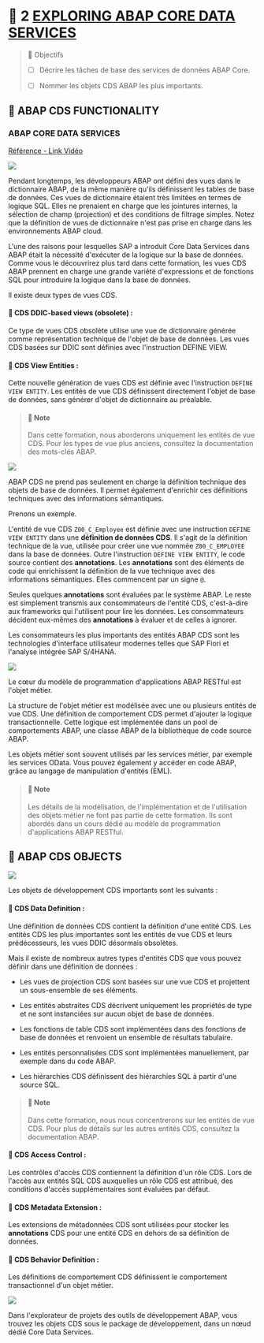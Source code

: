 # 🌸 2 [EXPLORING ABAP CORE DATA SERVICES](https://learning.sap.com/learning-journeys/acquire-core-abap-skills/exploring-abap-dictionary_af8fdedf-0a10-43ab-aa1b-20abbece9d8b)

> 🌺 Objectifs
>
> - [ ] Décrire les tâches de base des services de données ABAP Core.
>
> - [ ] Nommer les objets CDS ABAP les plus importants.

## 🌸 ABAP CDS FUNCTIONALITY

### ABAP CORE DATA SERVICES

[Référence - Link Vidéo](https://learning.sap.com/learning-journeys/acquire-core-abap-skills/exploring-abap-core-data-services_f6b58d1f-ca51-461b-8355-aef95aa3864e)

![](./assets/01CDSFunctions.png)

Pendant longtemps, les développeurs ABAP ont défini des vues dans le dictionnaire ABAP, de la même manière qu'ils définissent les tables de base de données. Ces vues de dictionnaire étaient très limitées en termes de logique SQL. Elles ne prenaient en charge que les jointures internes, la sélection de champ (projection) et des conditions de filtrage simples. Notez que la définition de vues de dictionnaire n'est pas prise en charge dans les environnements ABAP cloud.

L'une des raisons pour lesquelles SAP a introduit Core Data Services dans ABAP était la nécessité d'exécuter de la logique sur la base de données. Comme vous le découvrirez plus tard dans cette formation, les vues CDS ABAP prennent en charge une grande variété d'expressions et de fonctions SQL pour introduire la logique dans la base de données.

Il existe deux types de vues CDS.

#### 💮 **CDS DDIC-based views (obsolete)** :

Ce type de vues CDS obsolète utilise une vue de dictionnaire générée comme représentation technique de l'objet de base de données. Les vues CDS basées sur DDIC sont définies avec l'instruction DEFINE VIEW.

#### 💮 **CDS View Entities** :

Cette nouvelle génération de vues CDS est définie avec l'instruction `DEFINE VIEW ENTITY`. Les entités de vue CDS définissent directement l'objet de base de données, sans générer d'objet de dictionnaire au préalable.

> #### 🍧 Note
>
> Dans cette formation, nous aborderons uniquement les entités de vue CDS. Pour les types de vue plus anciens, consultez la documentation des mots-clés ABAP.

![](<./assets/01CDSFunct%20(1).png>)

ABAP CDS ne prend pas seulement en charge la définition technique des objets de base de données. Il permet également d'enrichir ces définitions techniques avec des informations sémantiques.

Prenons un exemple.

L'entité de vue CDS `Z00_C_Employee` est définie avec une instruction `DEFINE VIEW ENTITY` dans une **définition de données CDS**. Il s'agit de la définition technique de la vue, utilisée pour créer une vue nommée `Z00_C_EMPLOYEE` dans la base de données. Outre l'instruction `DEFINE VIEW ENTITY`, le code source contient des **annotations**. Les **annotations** sont des éléments de code qui enrichissent la définition de la vue technique avec des informations sémantiques. Elles commencent par un signe `@`.

Seules quelques **annotations** sont évaluées par le système ABAP. Le reste est simplement transmis aux consommateurs de l'entité CDS, c'est-à-dire aux frameworks qui l'utilisent pour lire les données. Les consommateurs décident eux-mêmes des **annotations** à évaluer et de celles à ignorer.

Les consommateurs les plus importants des entités ABAP CDS sont les technologies d'interface utilisateur modernes telles que SAP Fiori et l'analyse intégrée SAP S/4HANA.

![](<./assets/01CDSFunct%20(2).png>)

Le cœur du modèle de programmation d'applications ABAP RESTful est l'objet métier.

La structure de l'objet métier est modélisée avec une ou plusieurs entités de vue CDS. Une définition de comportement CDS permet d'ajouter la logique transactionnelle. Cette logique est implémentée dans un pool de comportements ABAP, une classe ABAP de la bibliothèque de code source ABAP.

Les objets métier sont souvent utilisés par les services métier, par exemple les services OData. Vous pouvez également y accéder en code ABAP, grâce au langage de manipulation d'entités (EML).

> #### 🍧 Note
>
> Les détails de la modélisation, de l'implémentation et de l'utilisation des objets métier ne font pas partie de cette formation. Ils sont abordés dans un cours dédié au modèle de programmation d'applications ABAP RESTful.

## 🌸 ABAP CDS OBJECTS

![](./assets/02CDSObjects_0.png)

Les objets de développement CDS importants sont les suivants :

#### 💮 **CDS Data Definition** :

Une définition de données CDS contient la définition d'une entité CDS. Les entités CDS les plus importantes sont les entités de vue CDS et leurs prédécesseurs, les vues DDIC désormais obsolètes.

Mais il existe de nombreux autres types d'entités CDS que vous pouvez définir dans une définition de données :

- Les vues de projection CDS sont basées sur une vue CDS et projettent un sous-ensemble de ses éléments.

- Les entités abstraites CDS décrivent uniquement les propriétés de type et ne sont instanciées sur aucun objet de base de données.

- Les fonctions de table CDS sont implémentées dans des fonctions de base de données et renvoient un ensemble de résultats tabulaire.

- Les entités personnalisées CDS sont implémentées manuellement, par exemple dans du code ABAP.

- Les hiérarchies CDS définissent des hiérarchies SQL à partir d'une source SQL.

> #### 🍧 Note
>
> Dans cette formation, nous nous concentrerons sur les entités de vue CDS. Pour plus de détails sur les autres entités CDS, consultez la documentation ABAP.

#### 💮 **CDS Access Control** :

Les contrôles d'accès CDS contiennent la définition d'un rôle CDS. Lors de l'accès aux entités SQL CDS auxquelles un rôle CDS est attribué, des conditions d'accès supplémentaires sont évaluées par défaut.

#### 💮 **CDS Metadata Extension** :

Les extensions de métadonnées CDS sont utilisées pour stocker les **annotations** CDS pour une entité CDS en dehors de sa définition de données.

#### 💮 **CDS Behavior Definition** :

Les définitions de comportement CDS définissent le comportement transactionnel d'un objet métier.

![](<./assets/02CDSObjec%20(1).png>)

Dans l'explorateur de projets des outils de développement ABAP, vous trouvez les objets CDS sous le package de développement, dans un nœud dédié Core Data Services.
